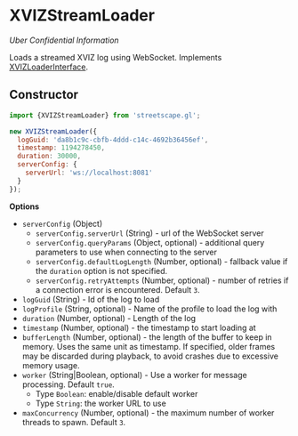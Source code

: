 # XVIZStreamLoader

_Uber Confidential Information_

Loads a streamed XVIZ log using WebSocket. Implements
[XVIZLoaderInterface](/docs/api-reference/xviz-loader-interface.md).

## Constructor

```js
import {XVIZStreamLoader} from 'streetscape.gl';

new XVIZStreamLoader({
  logGuid: 'da8b1c9c-cbfb-4ddd-c14c-4692b36456ef',
  timestamp: 1194278450,
  duration: 30000,
  serverConfig: {
    serverUrl: 'ws://localhost:8081'
  }
});
```

**Options**

- `serverConfig` (Object)
  - `serverConfig.serverUrl` (String) - url of the WebSocket server
  - `serverConfig.queryParams` (Object, optional) - additional query parameters to use when
    connecting to the server
  - `serverConfig.defaultLogLength` (Number, optional) - fallback value if the `duration` option is
    not specified.
  - `serverConfig.retryAttempts` (Number, optional) - number of retries if a connection error is
    encountered. Default `3`.
- `logGuid` (String) - Id of the log to load
- `logProfile` (String, optional) - Name of the profile to load the log with
- `duration` (Number, optional) - Length of the log
- `timestamp` (Number, optional) - the timestamp to start loading at
- `bufferLength` (Number, optional) - the length of the buffer to keep in memory. Uses the same unit
  as timestamp. If specified, older frames may be discarded during playback, to avoid crashes due to
  excessive memory usage.
- `worker` (String|Boolean, optional) - Use a worker for message processing. Default `true`.
  - Type `Boolean`: enable/disable default worker
  - Type `String`: the worker URL to use
- `maxConcurrency` (Number, optional) - the maximum number of worker threads to spawn. Default `3`.
